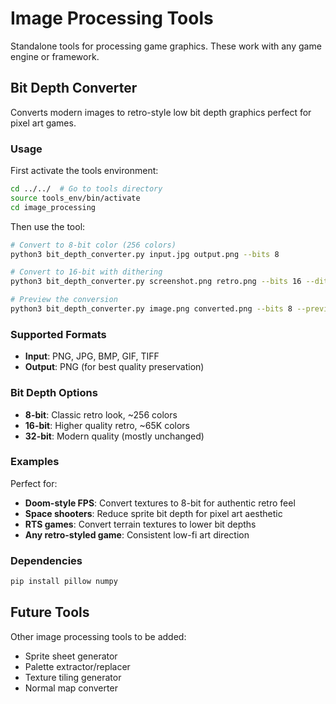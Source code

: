 # Image Processing Tools

Standalone tools for processing game graphics. These work with any game engine or framework.

## Bit Depth Converter

Converts modern images to retro-style low bit depth graphics perfect for pixel art games.

### Usage

First activate the tools environment:
```bash
cd ../../  # Go to tools directory
source tools_env/bin/activate
cd image_processing
```

Then use the tool:
```bash
# Convert to 8-bit color (256 colors)
python3 bit_depth_converter.py input.jpg output.png --bits 8

# Convert to 16-bit with dithering
python3 bit_depth_converter.py screenshot.png retro.png --bits 16 --dither

# Preview the conversion
python3 bit_depth_converter.py image.png converted.png --bits 8 --preview
```

### Supported Formats
- **Input**: PNG, JPG, BMP, GIF, TIFF
- **Output**: PNG (for best quality preservation)

### Bit Depth Options
- **8-bit**: Classic retro look, ~256 colors
- **16-bit**: Higher quality retro, ~65K colors  
- **32-bit**: Modern quality (mostly unchanged)

### Examples

Perfect for:
- **Doom-style FPS**: Convert textures to 8-bit for authentic retro feel
- **Space shooters**: Reduce sprite bit depth for pixel art aesthetic
- **RTS games**: Convert terrain textures to lower bit depths
- **Any retro-styled game**: Consistent low-fi art direction

### Dependencies

```bash
pip install pillow numpy
```

## Future Tools

Other image processing tools to be added:
- Sprite sheet generator
- Palette extractor/replacer
- Texture tiling generator
- Normal map converter